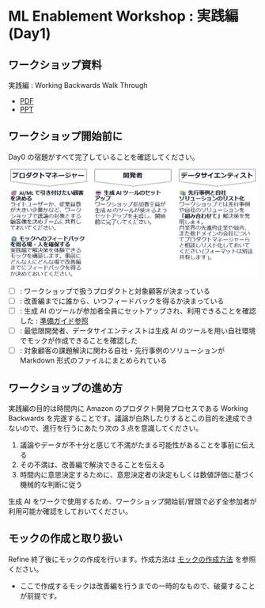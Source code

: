 # ML Enablement Workshop : 実践編 (Day1)

## ワークショップ資料

実践編 : Working Backwards Walk Through
* [PDF](../presentations/ml-enablement-v3-01-practice.pdf)
* [PPT](../presentations/ml-enablement-v3-01-practice.pptx)

## ワークショップ開始前に

Day0 の宿題がすべて完了していることを確認してください。

![Workshop Preparation](./assets/day0/ws_preparation.png)

- [ ] : ワークショップで扱うプロダクトと対象顧客が決まっている
- [ ] : 改善編までに誰から、いつフィードバックを得るか決まっている
- [ ] : 生成 AI のツールが参加者全員にセットアップされ、利用できることを確認した : [準備ガイド参照](/docs/organizer/generative_ai_setup.md)
- [ ] : 最低限開発者、データサイエンティストは生成 AI のツールを用い自社環境でモックが作成できることを確認した
- [ ] : 対象顧客の課題解決に関わる自社・先行事例のソリューションが Markdown 形式のファイルにまとめられている

## ワークショップの進め方

実践編の目的は時間内に Amazon のプロダクト開発プロセスである Working Backwards を完遂することです。議論が白熱したりするとこの目的を達成できないので、進行を行うにあたり次の 3 点を意識してください。

1. 議論やデータが不十分と感じて不満がたまる可能性があることを事前に伝える
2. その不満は、改善編で解決できることを伝える
3. 時間内に意思決定するために、意思決定者の決定もしくは数値評価に基づく機械的な判断に従う

生成 AI をワークで使用するため、ワークショップ開始前/冒頭で必ず全参加者が利用可能か確認をしておいてください。

## モックの作成と取り扱い

Refine 終了後にモックの作成を行います。作成方法は [モックの作成方法](/mock/README.md) を参照ください。

* ここで作成するモックは改善編を行うまでの一時的なもので、破棄することが前提です。

